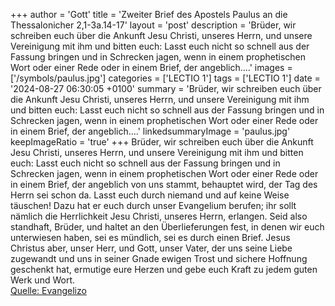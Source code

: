 +++
author = 'Gott'
title = 'Zweiter Brief des Apostels Paulus an die Thessalonicher 2,1-3a.14-17'
layout = 'post'
description = 'Brüder, wir schreiben euch über die Ankunft Jesu Christi, unseres Herrn, und unsere Vereinigung mit ihm und bitten euch: Lasst euch nicht so schnell aus der Fassung bringen und in Schrecken jagen, wenn in einem prophetischen Wort oder einer Rede oder in einem Brief, der angeblich....'
images = ['/symbols/paulus.jpg']
categories = ['LECTIO 1']
tags = ['LECTIO 1']
date = '2024-08-27 06:30:05 +0100'
summary = 'Brüder, wir schreiben euch über die Ankunft Jesu Christi, unseres Herrn, und unsere Vereinigung mit ihm und bitten euch: Lasst euch nicht so schnell aus der Fassung bringen und in Schrecken jagen, wenn in einem prophetischen Wort oder einer Rede oder in einem Brief, der angeblich....'
linkedsummaryImage = 'paulus.jpg'
keepImageRatio = 'true'
+++
Brüder, wir schreiben euch über die Ankunft Jesu Christi, unseres Herrn, und unsere Vereinigung mit ihm und bitten euch:
Lasst euch nicht so schnell aus der Fassung bringen und in Schrecken jagen, wenn in einem prophetischen Wort oder einer Rede oder in einem Brief, der angeblich von uns stammt, behauptet wird, der Tag des Herrn sei schon da.<!--more-->
Lasst euch durch niemand und auf keine Weise täuschen!
Dazu hat er euch durch unser Evangelium berufen; ihr sollt nämlich die Herrlichkeit Jesu Christi, unseres Herrn, erlangen.
Seid also standhaft, Brüder, und haltet an den Überlieferungen fest, in denen wir euch unterwiesen haben, sei es mündlich, sei es durch einen Brief.
Jesus Christus aber, unser Herr, und Gott, unser Vater, der uns seine Liebe zugewandt und uns in seiner Gnade ewigen Trost und sichere Hoffnung geschenkt hat,
ermutige eure Herzen und gebe euch Kraft zu jedem guten Werk und Wort.<br> [Quelle: Evangelizo](https://evangeliumtagfuertag.org/DE/gospel)